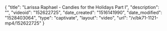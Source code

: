 {
    "title": "Larissa Raphael - Candies for the Holidays Part I",
    "description": "",
    "videoid": "152622725",
    "date_created": "1516141990",
    "date_modified": "1528403064",
    "type": "captivate",
    "layout": "video",
    "url": "\/v\/bk71-1121-mp4\/152622725"
}